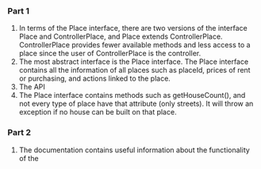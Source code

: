 ### Part 1
1. In terms of the Place interface, there are two versions of the interface Place and ControllerPlace, and Place extends
   ControllerPlace. ControllerPlace provides fewer available methods and less access to a place since the user of ControllerPlace
   is the controller.
2. The most abstract interface is the Place interface. The Place interface contains all the information of all places such
   as placeId, prices of rent or purchasing, and actions linked to the place.
3. The API 
4. The Place interface contains methods such as getHouseCount(), and not every type of place have that attribute (only streets).
   It will throw an exception if no house can be built on that place.

### Part 2
1. The documentation contains useful information about the functionality of the 